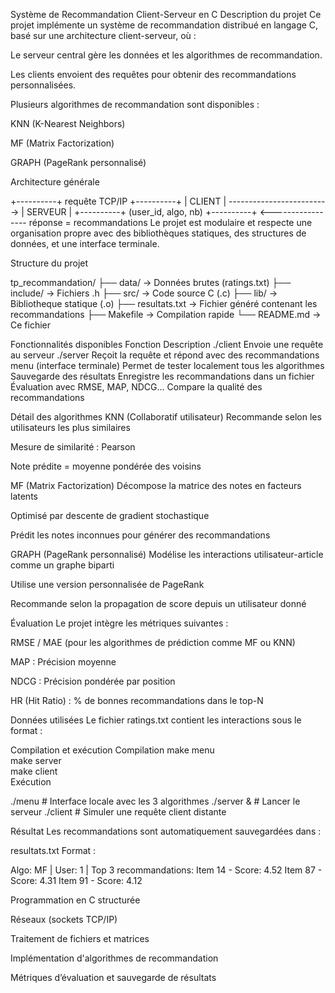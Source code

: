 
Système de Recommandation Client-Serveur en C
Description du projet
Ce projet implémente un système de recommandation distribué en langage C, basé sur une architecture client-serveur, où :

Le serveur central gère les données et les algorithmes de recommandation.

Les clients envoient des requêtes pour obtenir des recommandations personnalisées.

Plusieurs algorithmes de recommandation sont disponibles :

KNN (K-Nearest Neighbors)

MF (Matrix Factorization)

GRAPH (PageRank personnalisé)

Architecture générale

+----------+        requête TCP/IP        +----------+
|  CLIENT  |  ------------------------->  |  SERVEUR |
+----------+     (user_id, algo, nb)      +----------+
                       <-----------------
                    réponse = recommandations
Le projet est modulaire et respecte une organisation propre avec des bibliothèques statiques, des structures de données, et une interface terminale.

Structure du projet

tp_recommandation/
├── data/                → Données brutes (ratings.txt)
├── include/             → Fichiers .h
├── src/                 → Code source C (.c)
├── lib/                 → Bibliotheque statique (.o)
├── resultats.txt        → Fichier généré contenant les recommandations
├── Makefile             → Compilation rapide
└── README.md            → Ce fichier

Fonctionnalités disponibles
Fonction	Description
./client	Envoie une requête au serveur
./server	Reçoit la requête et répond avec des recommandations
menu (interface terminale)	Permet de tester localement tous les algorithmes
Sauvegarde des résultats	Enregistre les recommandations dans un fichier
Évaluation avec RMSE, MAP, NDCG...	Compare la qualité des recommandations

Détail des algorithmes
KNN (Collaboratif utilisateur)
Recommande selon les utilisateurs les plus similaires

Mesure de similarité : Pearson

Note prédite = moyenne pondérée des voisins

MF (Matrix Factorization)
Décompose la matrice des notes en facteurs latents

Optimisé par descente de gradient stochastique

Prédit les notes inconnues pour générer des recommandations

GRAPH (PageRank personnalisé)
Modélise les interactions utilisateur-article comme un graphe biparti

Utilise une version personnalisée de PageRank

Recommande selon la propagation de score depuis un utilisateur donné

Évaluation
Le projet intègre les métriques suivantes :

RMSE / MAE (pour les algorithmes de prédiction comme MF ou KNN)

MAP : Précision moyenne

NDCG : Précision pondérée par position

HR (Hit Ratio) : % de bonnes recommandations dans le top-N

Données utilisées
Le fichier ratings.txt contient les interactions sous le format :


Compilation et exécution
Compilation
make menu     
make server   
make client   
Exécution

./menu        # Interface locale avec les 3 algorithmes
./server &    # Lancer le serveur
./client      # Simuler une requête client distante

Résultat
Les recommandations sont automatiquement sauvegardées dans :

resultats.txt
Format :

Algo: MF | User: 1 | Top 3 recommandations:
Item 14 - Score: 4.52
Item 87 - Score: 4.31
Item 91 - Score: 4.12


Programmation en C structurée

Réseaux (sockets TCP/IP)

Traitement de fichiers et matrices

Implémentation d'algorithmes de recommandation

Métriques d’évaluation et sauvegarde de résultats

